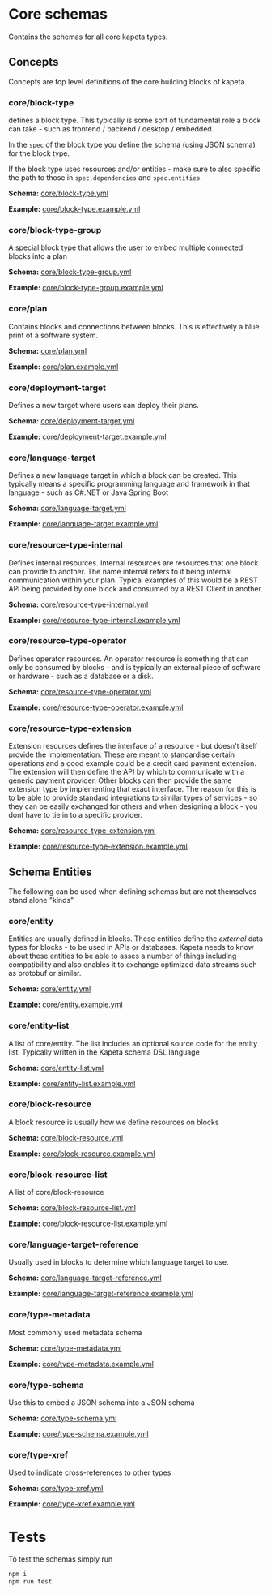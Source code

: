 # Core schemas
Contains the schemas for all core kapeta types.

## Concepts
Concepts are top level definitions of the core building blocks of
kapeta.

### core/block-type
defines a block type. This typically is some sort of fundamental role
a block can take - such as frontend / backend / desktop / embedded.

In the ```spec``` of the block type you define the schema (using JSON schema)
for the block type. 

If the block type uses resources and/or entities - make sure to also
specific the path to those in ```spec.dependencies``` 
and ```spec.entities```.

**Schema:**
[core/block-type.yml](schemas/concepts/block-type.yml)

**Example:**
[core/block-type.example.yml](schemas/concepts/block-type.example.yml)

### core/block-type-group
A special block type that allows the user to embed multiple connected
blocks into a plan

**Schema:**
[core/block-type-group.yml](schemas/concepts/block-type-group.yml)

**Example:**
[core/block-type-group.example.yml](schemas/concepts/block-type-group.example.yml)

### core/plan
Contains blocks and connections between blocks. This is effectively a blue
print of a software system.


**Schema:**
[core/plan.yml](schemas/concepts/plan.yml)

**Example:**
[core/plan.example.yml](schemas/concepts/plan.example.yml)

### core/deployment-target
Defines a new target where users can deploy their plans. 


**Schema:**
[core/deployment-target.yml](schemas/concepts/deployment-target.yml)

**Example:**
[core/deployment-target.example.yml](schemas/concepts/deployment-target.example.yml)

### core/language-target
Defines a new language target in which a block can be created. 
This typically means a specific programming language and framework
in that language - such as C#.NET or Java Spring Boot

**Schema:**
[core/language-target.yml](schemas/concepts/language-target.yml)

**Example:**
[core/language-target.example.yml](schemas/concepts/language-target.example.yml)

### core/resource-type-internal
Defines internal resources. Internal resources are resources that 
one block can provide to another. The name internal refers
to it being internal communication within your plan.
Typical examples of this would be a REST API being provided by one block
and consumed by a REST Client in another.  

**Schema:**
[core/resource-type-internal.yml](schemas/concepts/resource-type-internal.yml)

**Example:**
[core/resource-type-internal.example.yml](schemas/concepts/resource-type-internal.example.yml)

### core/resource-type-operator
Defines operator resources. An operator resource is something that
can only be consumed by blocks - and is typically an external piece of
software or hardware - such as a database or a disk.

**Schema:**
[core/resource-type-operator.yml](schemas/concepts/resource-type-operator.yml)

**Example:**
[core/resource-type-operator.example.yml](schemas/concepts/resource-type-operator.example.yml)

### core/resource-type-extension
Extension resources defines the interface of a resource - but doesn't
itself provide the implementation. These are meant to standardise
certain operations and a good example could be a credit card payment 
extension. The extension will then define the API by which to communicate
with a generic payment provider. Other blocks can then provide the same
extension type by implementing that exact interface.
The reason for this is to be able to provide standard integrations
to similar types of services - so they can be easily exchanged for others
and when designing a block - you dont have to tie in to a specific provider.

**Schema:**
[core/resource-type-extension.yml](schemas/concepts/resource-type-extension.yml)

**Example:**
[core/resource-type-extension.example.yml](schemas/concepts/resource-type-extension.example.yml)

## Schema Entities
The following can be used when defining schemas but are not themselves
stand alone "kinds"

### core/entity
Entities are usually defined in blocks. 
These entities define the *external* data types
for blocks - to be used in APIs or databases.
Kapeta needs to know about these entities to be able to asses a number of
things including compatibility and also enables it to exchange
optimized data streams such as protobuf or similar.

**Schema:**
[core/entity.yml](schemas/types/entity.yml)

**Example:**
[core/entity.example.yml](schemas/types/entity.example.yml)

### core/entity-list
A list of core/entity. The list includes an optional source code
for the entity list. Typically written in the Kapeta schema DSL 
language

**Schema:**
[core/entity-list.yml](schemas/types/entity-list.yml)

**Example:**
[core/entity-list.example.yml](schemas/types/entity-list.example.yml)

### core/block-resource
A block resource is usually how we define resources on blocks

**Schema:**
[core/block-resource.yml](schemas/types/block-resource.yml)

**Example:**
[core/block-resource.example.yml](schemas/types/block-resource.example.yml)

### core/block-resource-list
A list of core/block-resource

**Schema:**
[core/block-resource-list.yml](schemas/types/block-resource-list.yml)

**Example:**
[core/block-resource-list.example.yml](schemas/types/block-resource-list.example.yml)

### core/language-target-reference
Usually used in blocks to determine which language target to use.

**Schema:**
[core/language-target-reference.yml](schemas/types/language-target-reference.yml)

**Example:**
[core/language-target-reference.example.yml](schemas/types/language-target-reference.example.yml)

### core/type-metadata
Most commonly used metadata schema

**Schema:**
[core/type-metadata.yml](schemas/types/type-metadata.yml)

**Example:**
[core/type-metadata.example.yml](schemas/types/type-metadata.example.yml)

### core/type-schema
Use this to embed a JSON schema into a JSON schema

**Schema:**
[core/type-schema.yml](schemas/types/type-schema.yml)

**Example:**
[core/type-schema.example.yml](schemas/types/type-schema.example.yml)

### core/type-xref
Used to indicate cross-references to other types

**Schema:**
[core/type-xref.yml](schemas/types/type-xref.yml)

**Example:**
[core/type-xref.example.yml](schemas/types/type-xref.example.yml)

# Tests

To test the schemas simply run

```bash
npm i
npm run test
```
